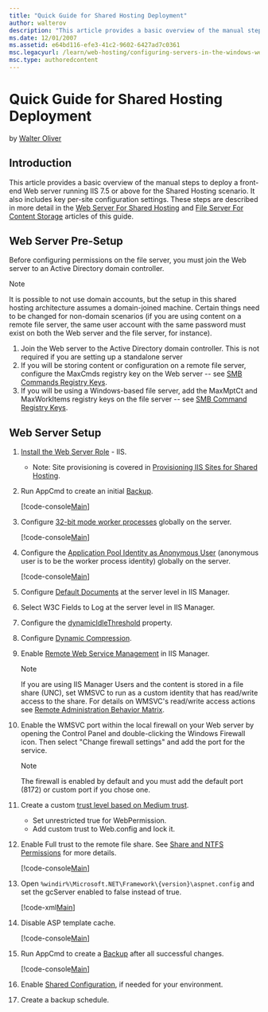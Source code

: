 ```yaml
---
title: "Quick Guide for Shared Hosting Deployment"
author: walterov
description: "This article provides a basic overview of the manual steps to deploy a front-end Web server running IIS 7.5 or above for the Shared Hosting scenario. It also..."
ms.date: 12/01/2007
ms.assetid: e64bd116-efe3-41c2-9602-6427ad7c0361
msc.legacyurl: /learn/web-hosting/configuring-servers-in-the-windows-web-platform/quick-guide-for-shared-hosting-deployment
msc.type: authoredcontent
---
```

Quick Guide for Shared Hosting Deployment
====================
by [Walter Oliver](https://github.com/walterov)

## Introduction

This article provides a basic overview of the manual steps to deploy a front-end Web server running IIS 7.5 or above for the Shared Hosting scenario. It also includes key per-site configuration settings. These steps are described in more detail in the [Web Server For Shared Hosting](../web-server-for-shared-hosting/index.md) and [File Server For Content Storage](index.md) articles of this guide.

## Web Server Pre-Setup

Before configuring permissions on the file server, you must join the Web server to an Active Directory domain controller.

> [!NOTE]
> It is possible to not use domain accounts, but the setup in this shared hosting architecture assumes a domain-joined machine. Certain things need to be changed for non-domain scenarios (if you are using content on a remote file server, the same user account with the same password must exist on both the Web server and the file server, for instance).

1. Join the Web server to the Active Directory domain controller. This is not required if you are setting up a standalone server
2. If you will be storing content or configuration on a remote file server, configure the MaxCmds registry key on the Web server -- see [SMB Commands Registry Keys](../web-server-for-shared-hosting/smb-commands-registry-keys_198.md).
3. If you will be using a Windows-based file server, add the MaxMptCt and MaxWorkItems registry keys on the file server -- see [SMB Command Registry Keys](smb-commands-registry-keys_196.md).

## Web Server Setup

1. [Install the Web Server Role](../web-server-for-shared-hosting/installing-the-web-server-role.md) - IIS.

    - Note: Site provisioning is covered in [Provisioning IIS Sites for Shared Hosting](../../manage/creating-websites/provisioning-iis-7-sites-for-shared-hosting.md).
2. Run AppCmd to create an initial [Backup](../web-server-for-shared-hosting/create-a-backup-with-appcmd.md).

    [!code-console[Main](quick-guide-for-shared-hosting-deployment/samples/sample1.cmd)]
3. Configure [32-bit mode worker processes](../web-server-for-shared-hosting/32-bit-mode-worker-processes.md) globally on the server.

    [!code-console[Main](quick-guide-for-shared-hosting-deployment/samples/sample2.cmd)]
4. Configure the [Application Pool Identity as Anonymous User](../web-server-for-shared-hosting/application-pool-identity-as-anonymous-user.md) (anonymous user is to be the worker process identity) globally on the server.

    [!code-console[Main](quick-guide-for-shared-hosting-deployment/samples/sample3.cmd)]
5. Configure [Default Documents](../web-server-for-shared-hosting/default-documents.md) at the server level in IIS Manager.
6. Select W3C Fields to Log at the server level in IIS Manager.
7. Configure the [dynamicIdleThreshold](../web-server-for-shared-hosting/dynamicidlethreshold.md) property.
8. Configure [Dynamic Compression](../web-server-for-shared-hosting/dynamic-compression.md).
9. Enable [Remote Web Service Management](../../manage/remote-administration/remote-administration-for-iis-manager.md) in IIS Manager.

    > [!NOTE]
    > If you are using IIS Manager Users and the content is stored in a file share (UNC), set WMSVC to run as a custom identity that has read/write access to the share. For details on WMSVC's read/write access actions see [Remote Administration Behavior Matrix](../../manage/remote-administration/remote-administration-behavior-matrix.md).
10. Enable the WMSVC port within the local firewall on your Web server by opening the Control Panel and double-clicking the Windows Firewall icon. Then select "Change firewall settings" and add the port for the service.

    > [!NOTE]
    > The firewall is enabled by default and you must add the default port (8172) or custom port if you chose one.
11. Create a custom [trust level based on Medium trust](../web-server-for-shared-hosting/aspnet-20-35-shared-hosting-configuration.md).

    - Set unrestricted true for WebPermission.
    - Add custom trust to Web.config and lock it.
12. Enable Full trust to the remote file share. See [Share and NTFS Permissions](configuring-share-and-ntfs-permissions.md) for more details.

    [!code-console[Main](quick-guide-for-shared-hosting-deployment/samples/sample4.cmd)]
13. Open `%windir%\Microsoft.NET\Framework\{version}\aspnet.config` and set the gcServer enabled to false instead of true.

    [!code-xml[Main](quick-guide-for-shared-hosting-deployment/samples/sample5.xml)]
14. Disable ASP template cache.

    [!code-console[Main](quick-guide-for-shared-hosting-deployment/samples/sample6.cmd)]
15. Run AppCmd to create a [Backup](../web-server-for-shared-hosting/create-a-backup-with-appcmd.md) after all successful changes.

    [!code-console[Main](quick-guide-for-shared-hosting-deployment/samples/sample7.cmd)]
16. Enable [Shared Configuration](shared-configuration_211.md), if needed for your environment.
17. Create a backup schedule.
